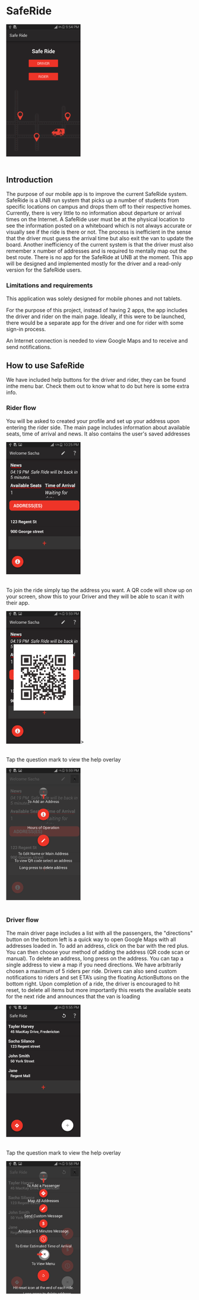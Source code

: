 # SafeRide
<img src="SafeRide-ch/SafeRide/mainMenu.png" alt="mainScreen" width="200"/><br/><br/>
	
## Introduction
The purpose of our mobile app is to improve the current SafeRide system. SafeRide is a UNB run system that picks up a number of students from specific locations on campus and drops them off to their respective homes. Currently,  there  is  very  little  to  no  information  about  departure  or  arrival  times  on  the Internet. A SafeRide user must be at the physical location to see the information posted on a whiteboard which is not always accurate or visually see if the ride is there or not. The process is inefficient in the sense that the driver must guess the arrival time but also exit the  van  to  update  the  board.  Another inefficiency  of  the  current  system  is  that  the  driver must also remember x number of addresses and is required to mentally map out the best route. There is no app for the SafeRide at UNB at the moment. This app will be designed and implemented mostly for the driver and a read-only version for the SafeRide users. 

### Limitations and requirements
This application was solely designed for mobile phones and not tablets.

For  the  purpose  of  this  project,  instead  of  having  2  apps,  the  app  includes  the driver  and  rider  on  the  main  page.
Ideally,  if  this  were  to  be  launched, there would  be  a  separate  app  for  the  driver  and  one  for  rider  with  some sign-in process.

An Internet connection is needed to view Google Maps and to receive and send notifications.


## How to use SafeRide 
We have included help buttons for the driver and rider, they can be found inthe menu bar. Check them out to know what to do but here is some extra info.

### Rider flow 
You will be asked to created your profile and set up your address upon entering the rider side.
The main page includes information about available seats, time of arrival and news. It also contains the user's saved addresses

<img src="SafeRide-ch/SafeRide/riderScreen.png" alt="riderScreen" width="200"/><br/><br/>

To join the ride simply tap the address you want. A QR code will show up on your screen, show this to your Driver and they will be able to scan it with their app.

<img src="SafeRide-ch/SafeRide/riderScreenQRCode.png" alt="riderScreenQRCode" width="200"/>><br/><br/>

Tap the question mark to view the help overlay

<img src="SafeRide-ch/SafeRide/riderScreenHelp.png" alt="riderScreenHelp" width="200"/><br/><br/>



### Driver flow
The main driver page includes a list with all the passengers, the "directions" button on the bottom left is a quick way to open Google Maps with all addresses loaded in.
To add an address, click  on  the  bar  with  the  red  plus. You can then choose your method of adding the address (QR code scan or manual).
To delete an address, long press on the address.
You can tap a single address to view a map if you need directions.
We have arbitrarily chosen a maximum of 5 riders per ride.
Drivers can also send custom notifications to  riders and  set  ETA’s  using  the floating ActionButtons on the bottom right.
Upon completion of a ride, the driver is encouraged to hit reset, to delete all items but more importantly this resets the available seats for the next ride and announces that the van is loading

<img src="SafeRide-ch/SafeRide/driverScreen.png" alt="driverScreen" width="200"/><br/><br/>

Tap the question mark to view the help overlay

<img src="SafeRide-ch/SafeRide/driverScreenHelp.png" alt="riderScreenHelp" width="200"/><br/><br/>

